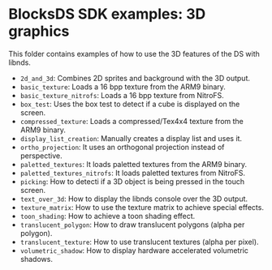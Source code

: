 # BlocksDS SDK examples: 3D graphics

This folder contains examples of how to use the 3D features of the DS with
libnds.

- `2d_and_3d`: Combines 2D sprites and background with the 3D output.
- `basic_texture`: Loads a 16 bpp texture from the ARM9 binary.
- `basic_texture_nitrofs`: Loads a 16 bpp texture from NitroFS.
- `box_test`: Uses the box test to detect if a cube is displayed on the screen.
- `compressed_texture`: Loads a compressed/Tex4x4 texture from the ARM9 binary.
- `display_list_creation`: Manually creates a display list and uses it.
- `ortho_projection`: It uses an orthogonal projection instead of perspective.
- `paletted_textures`: It loads paletted textures from the ARM9 binary.
- `paletted_textures_nitrofs`: It loads paletted textures from NitroFS.
- `picking`: How to detecti if a 3D object is being pressed in the touch screen.
- `text_over_3d`: How to display the libnds console over the 3D output.
- `texture_matrix`: How to use the texture matrix to achieve special effects.
- `toon_shading`: How to achieve a toon shading effect.
- `translucent_polygon`: How to draw translucent polygons (alpha per polygon).
- `translucent_texture`: How to use translucent textures (alpha per pixel).
- `volumetric_shadow`: How to display hardware accelerated volumetric shadows.
